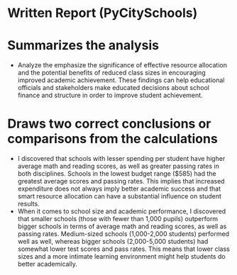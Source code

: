 # Written Report (PyCitySchools)
# Summarizes the analysis 
- Analyze the emphasize the significance of effective resource allocation and the potential benefits of reduced class sizes in encouraging improved academic achievement. These findings can help educational officials and stakeholders make educated decisions about school finance and structure in order to improve student achievement.

# Draws two correct conclusions or comparisons from the calculations  
- I discovered that schools with lesser spending per student have higher average math and reading scores, as well as greater passing rates in both disciplines. Schools in the lowest budget range ($585) had the greatest average scores and passing rates. This implies that increased expenditure does not always imply better academic success and that smart resource allocation can have a substantial influence on student results.
- When it comes to school size and academic performance, I discovered that smaller schools (those with fewer than 1,000 pupils) outperform bigger schools in terms of average math and reading scores, as well as passing rates. Medium-sized schools (1,000-2,000 students) performed well as well, whereas bigger schools (2,000-5,000 students) had somewhat lower test scores and pass rates. This means that lower class sizes and a more intimate learning environment might help students do better academically.